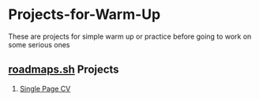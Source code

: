 # Projects-for-Warm-Up
These are projects for simple warm up or practice before going to work on some serious ones

## [roadmaps.sh](https://roadmap.sh/) Projects
1. [Single Page CV](https://github.com/Chin-Maya/Projects-for-Warm-Up/tree/main/Single%20Page%20CV)
